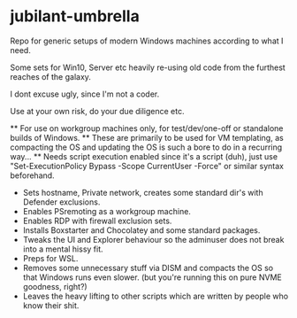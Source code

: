 # jubilant-umbrella

Repo for generic setups of modern Windows machines according to what I need.

Some sets for Win10, Server etc heavily re-using old code from the furthest reaches of the galaxy. 

I dont excuse ugly, since I'm not a coder.

Use at your own risk, do your due diligence etc.

** For use on workgroup machines only, for test/dev/one-off or standalone builds of Windows.
** These are primarily to be used for VM templating, as compacting the OS and updating the OS is such a bore to do in a recurring way...
**  Needs script execution enabled since it's a script (duh), just use "Set-ExecutionPolicy Bypass -Scope CurrentUser -Force" or similar syntax beforehand.

* Sets hostname, Private network, creates some standard dir's with Defender exclusions.
* Enables PSremoting as a workgroup machine.
* Enables RDP with firewall exclusion sets.
* Installs Boxstarter and Chocolatey and some standard packages.
* Tweaks the UI and Explorer behaviour so the adminuser does not break into a mental hissy fit.
* Preps for WSL.
* Removes some unnecessary stuff via DISM and compacts the OS so that Windows runs even slower. (but you're running this on pure NVME goodness, right?)
* Leaves the heavy lifting to other scripts which are written by people who know their shit.
